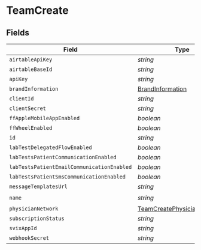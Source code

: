 # TeamCreate


## Fields

| Field                                                                             | Type                                                                              | Required                                                                          | Description                                                                       |
| --------------------------------------------------------------------------------- | --------------------------------------------------------------------------------- | --------------------------------------------------------------------------------- | --------------------------------------------------------------------------------- |
| `airtableApiKey`                                                                  | *string*                                                                          | :heavy_minus_sign:                                                                | N/A                                                                               |
| `airtableBaseId`                                                                  | *string*                                                                          | :heavy_minus_sign:                                                                | N/A                                                                               |
| `apiKey`                                                                          | *string*                                                                          | :heavy_minus_sign:                                                                | N/A                                                                               |
| `brandInformation`                                                                | [BrandInformation](../../models/shared/brandinformation.md)                       | :heavy_minus_sign:                                                                | N/A                                                                               |
| `clientId`                                                                        | *string*                                                                          | :heavy_minus_sign:                                                                | N/A                                                                               |
| `clientSecret`                                                                    | *string*                                                                          | :heavy_minus_sign:                                                                | N/A                                                                               |
| `ffAppleMobileAppEnabled`                                                         | *boolean*                                                                         | :heavy_minus_sign:                                                                | N/A                                                                               |
| `ffWheelEnabled`                                                                  | *boolean*                                                                         | :heavy_minus_sign:                                                                | N/A                                                                               |
| `id`                                                                              | *string*                                                                          | :heavy_minus_sign:                                                                | N/A                                                                               |
| `labTestDelegatedFlowEnabled`                                                     | *boolean*                                                                         | :heavy_minus_sign:                                                                | N/A                                                                               |
| `labTestsPatientCommunicationEnabled`                                             | *boolean*                                                                         | :heavy_minus_sign:                                                                | N/A                                                                               |
| `labTestsPatientEmailCommunicationEnabled`                                        | *boolean*                                                                         | :heavy_minus_sign:                                                                | N/A                                                                               |
| `labTestsPatientSmsCommunicationEnabled`                                          | *boolean*                                                                         | :heavy_minus_sign:                                                                | N/A                                                                               |
| `messageTemplatesUrl`                                                             | *string*                                                                          | :heavy_minus_sign:                                                                | N/A                                                                               |
| `name`                                                                            | *string*                                                                          | :heavy_check_mark:                                                                | N/A                                                                               |
| `physicianNetwork`                                                                | [TeamCreatePhysicianNetworkT](../../models/shared/teamcreatephysiciannetworkt.md) | :heavy_minus_sign:                                                                | N/A                                                                               |
| `subscriptionStatus`                                                              | *string*                                                                          | :heavy_minus_sign:                                                                | N/A                                                                               |
| `svixAppId`                                                                       | *string*                                                                          | :heavy_minus_sign:                                                                | N/A                                                                               |
| `webhookSecret`                                                                   | *string*                                                                          | :heavy_minus_sign:                                                                | N/A                                                                               |